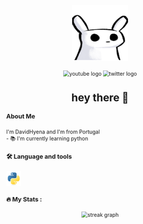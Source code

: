 <div align="center">
  <img height="150" src="/img/david.png"  />
</div>

###

<div align="center">
  <img src="https://img.shields.io/static/v1?message=Youtube&logo=youtube&label=&color=FF0000&logoColor=white&labelColor=&style=for-the-badge" height="25" alt="youtube logo"  />
  <img src="https://img.shields.io/static/v1?message=Twitter&logo=twitter&label=&color=1DA1F2&logoColor=white&labelColor=&style=for-the-badge" height="25" alt="twitter logo"  />
</div>


###

###

<h1 align="center">hey there 👋</h1>

###

<h3 align="left">About Me</h3>

###

<p align="left">I'm DavidHyena and I'm from Portugal<br>- 📚 I'm currently learning python<br></p>

###

<h3 align="left">🛠 Language and tools</h3>

###

<div align="left">
  <img src="https://raw.githubusercontent.com/devicons/devicon/54cfe13ac10eaa1ef817a343ab0a9437eb3c2e08/icons/python/python-original.svg" height="40" alt="python logo"  />
  <img width="12" />
</div>

###

<h3 align="left">🔥   My Stats :</h3>

###

<div align="center">
  <img src="https://streak-stats.demolab.com?user=davidhyena&locale=en&mode=daily&theme=dark&hide_border=false&border_radius=5&order=3" height="220" alt="streak graph"  />
</div>

###
